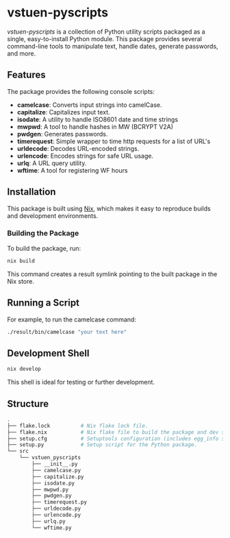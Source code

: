 # vstuen-pyscripts

*vstuen-pyscripts* is a collection of Python utility scripts packaged as a single, easy-to-install Python module. This package provides several command-line tools to manipulate text, handle dates, generate passwords, and more.


## Features

The package provides the following console scripts:

- **camelcase**: Converts input strings into camelCase.
- **capitalize**: Capitalizes input text.
- **isodate**: A utility to handle ISO8601 date and time strings
- **mwpwd**: A tool to handle hashes in MW (BCRYPT V2A)
- **pwdgen**: Generates passwords.
- **timerequest**: Simple wrapper to time http requests for a list of URL's
- **urldecode**: Decodes URL-encoded strings.
- **urlencode**: Encodes strings for safe URL usage.
- **urlq**: A URL query utility.
- **wftime**: A tool for registering WF hours

## Installation

This package is built using [Nix](https://nixos.org/), which makes it easy to reproduce builds and development environments.

### Building the Package

To build the package, run:

```bash
nix build
```

This command creates a result symlink pointing to the built package in the Nix store.

## Running a Script
For example, to run the camelcase command:
```bash
./result/bin/camelcase "your text here"
```

## Development Shell
```bash
nix develop
```
This shell is ideal for testing or further development.

## Structure
```bash
.
├── flake.lock          # Nix flake lock file.
├── flake.nix           # Nix flake file to build the package and dev shell.
├── setup.cfg           # Setuptools configuration (includes egg_info settings).
├── setup.py            # Setup script for the Python package.
└── src
    └── vstuen_pyscripts
        ├── __init__.py
        ├── camelcase.py
        ├── capitalize.py
        ├── isodate.py         
        ├── mwpwd.py
        ├── pwdgen.py
        ├── timerequest.py
        ├── urldecode.py
        ├── urlencode.py
        ├── urlq.py
        └── wftime.py
```